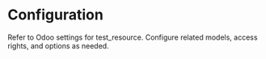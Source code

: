 # Configuration

Refer to Odoo settings for test_resource. Configure related models, access rights, and options as needed.
